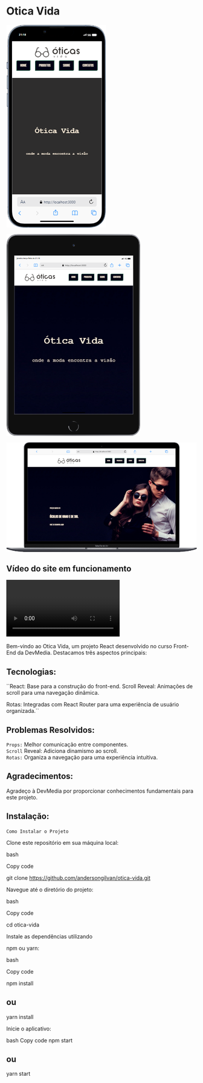 # Otica Vida 





![Alt text](<public/arquivos-readme/mobile (6).png>)

![Alt text](<public/arquivos-readme/mobile (7).png>)

![Alt text](<public/arquivos-readme/mobile (8).png>)

## Vídeo do site em funcionamento

<video src="public/arquivos-readme/20240130_212059.mp4" controls title="Title"></video>


Bem-vindo ao Otica Vida, um projeto React desenvolvido no curso Front-End da DevMedia. Destacamos três aspectos principais:

## Tecnologias:
``React: Base para a construção do front-end.
Scroll Reveal: Animações de scroll para uma navegação dinâmica.

Rotas: Integradas com React Router para uma experiência de usuário organizada.``<br/>

## Problemas Resolvidos:

``Props:`` Melhor comunicação entre componentes.<br/>
``Scroll`` Reveal: Adiciona dinamismo ao scroll.<br/>
``Rotas:`` Organiza a navegação para uma experiência intuitiva.

## Agradecimentos:

Agradeço à DevMedia por proporcionar conhecimentos fundamentais para este projeto.

## Instalação:
``Como Instalar o Projeto``

Clone este repositório em sua máquina local:

bash

Copy code

git clone
 https://github.com/andersongilvan/otica-vida.git

Navegue até o diretório do projeto:

bash

Copy code

cd otica-vida

Instale as dependências utilizando 

npm ou yarn:

bash

Copy code

npm install

## ou


yarn install

Inicie o aplicativo:


bash
Copy code
npm start
## ou
yarn start


